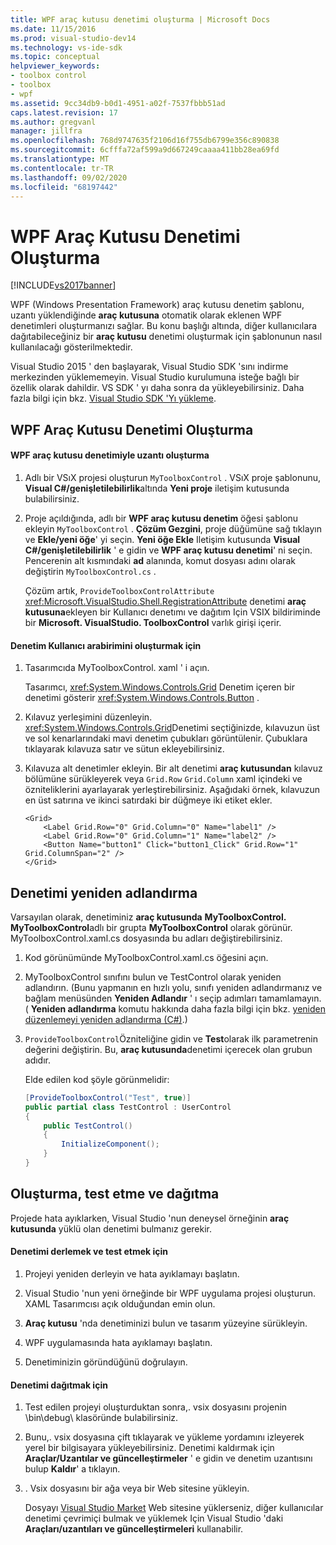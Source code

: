 ```yaml
---
title: WPF araç kutusu denetimi oluşturma | Microsoft Docs
ms.date: 11/15/2016
ms.prod: visual-studio-dev14
ms.technology: vs-ide-sdk
ms.topic: conceptual
helpviewer_keywords:
- toolbox control
- toolbox
- wpf
ms.assetid: 9cc34db9-b0d1-4951-a02f-7537fbbb51ad
caps.latest.revision: 17
ms.author: gregvanl
manager: jillfra
ms.openlocfilehash: 768d9747635f2106d16f755db6799e356c890838
ms.sourcegitcommit: 6cfffa72af599a9d667249caaaa411bb28ea69fd
ms.translationtype: MT
ms.contentlocale: tr-TR
ms.lasthandoff: 09/02/2020
ms.locfileid: "68197442"
---
```

# <a name="creating-a-wpf-toolbox-control"></a>WPF Araç Kutusu Denetimi Oluşturma
[!INCLUDE[vs2017banner](../includes/vs2017banner.md)]

WPF (Windows Presentation Framework) araç kutusu denetim şablonu, uzantı yüklendiğinde **araç kutusuna** otomatik olarak eklenen WPF denetimleri oluşturmanızı sağlar. Bu konu başlığı altında, diğer kullanıcılara dağıtabileceğiniz bir **araç kutusu** denetimi oluşturmak için şablonunun nasıl kullanılacağı gösterilmektedir.  
  
 Visual Studio 2015 ' den başlayarak, Visual Studio SDK 'sını indirme merkezinden yüklememeyin. Visual Studio kurulumuna isteğe bağlı bir özellik olarak dahildir. VS SDK ' yı daha sonra da yükleyebilirsiniz. Daha fazla bilgi için bkz. [Visual Studio SDK 'Yı yükleme](../extensibility/installing-the-visual-studio-sdk.md).  
  
## <a name="creating-a-wpf-toolbox-control"></a>WPF Araç Kutusu Denetimi Oluşturma  
  
#### <a name="create-an-extension-with-a-wpf-toolbox-control"></a>WPF araç kutusu denetimiyle uzantı oluşturma  
  
1. Adlı bir VSıX projesi oluşturun `MyToolboxControl` . VSıX proje şablonunu, **Visual C#/genişletilebilirlik**altında **Yeni proje** iletişim kutusunda bulabilirsiniz.  
  
2. Proje açıldığında, adlı bir **WPF araç kutusu denetim** öğesi şablonu ekleyin `MyToolboxControl` . **Çözüm Gezgini**, proje düğümüne sağ tıklayın ve **Ekle/yeni öğe**' yi seçin. **Yeni öğe Ekle** Iletişim kutusunda **Visual C#/genişletilebilirlik** ' e gidin ve **WPF araç kutusu denetimi**' ni seçin. Pencerenin alt kısmındaki **ad** alanında, komut dosyası adını olarak değiştirin `MyToolboxControl.cs` .  
  
     Çözüm artık, `ProvideToolboxControlAttribute` <xref:Microsoft.VisualStudio.Shell.RegistrationAttribute> denetimi **araç kutusuna**ekleyen bir Kullanıcı denetımı ve dağıtım Için VSIX bildiriminde bir **Microsoft. VisualStudio. ToolboxControl** varlık girişi içerir.  
  
#### <a name="to-create-the-control-ui"></a>Denetim Kullanıcı arabirimini oluşturmak için  
  
1. Tasarımcıda MyToolboxControl. xaml ' i açın.  
  
     Tasarımcı, <xref:System.Windows.Controls.Grid> Denetim içeren bir denetimi gösterir <xref:System.Windows.Controls.Button> .  
  
2. Kılavuz yerleşimini düzenleyin. <xref:System.Windows.Controls.Grid>Denetimi seçtiğinizde, kılavuzun üst ve sol kenarlarındaki mavi denetim çubukları görüntülenir. Çubuklara tıklayarak kılavuza satır ve sütun ekleyebilirsiniz.  
  
3. Kılavuza alt denetimler ekleyin. Bir alt denetimi **araç kutusundan** kılavuz bölümüne sürükleyerek veya `Grid.Row` `Grid.Column` xaml içindeki ve özniteliklerini ayarlayarak yerleştirebilirsiniz. Aşağıdaki örnek, kılavuzun en üst satırına ve ikinci satırdaki bir düğmeye iki etiket ekler.  
  
    ```xaml  
    <Grid>  
        <Label Grid.Row="0" Grid.Column="0" Name="label1" />  
        <Label Grid.Row="0" Grid.Column="1" Name="label2" />  
        <Button Name="button1" Click="button1_Click" Grid.Row="1" Grid.ColumnSpan="2" />  
    </Grid>  
    ```  
  
## <a name="renaming-the-control"></a>Denetimi yeniden adlandırma  
 Varsayılan olarak, denetiminiz **araç kutusunda** **MyToolboxControl. MyToolboxControl**adlı bir grupta **MyToolboxControl** olarak görünür. MyToolboxControl.xaml.cs dosyasında bu adları değiştirebilirsiniz.  
  
1. Kod görünümünde MyToolboxControl.xaml.cs öğesini açın.  
  
2. MyToolboxControl sınıfını bulun ve TestControl olarak yeniden adlandırın. (Bunu yapmanın en hızlı yolu, sınıfı yeniden adlandırmanız ve bağlam menüsünden **Yeniden Adlandır** ' ı seçip adımları tamamlamayın. ( **Yeniden adlandırma** komutu hakkında daha fazla bilgi için bkz. [yeniden düzenlemeyi yeniden adlandırma (C#)](../csharp-ide/rename-refactoring-csharp.md).)  
  
3. `ProvideToolboxControl`Özniteliğine gidin ve **Test**olarak ilk parametrenin değerini değiştirin. Bu, **araç kutusunda**denetimi içerecek olan grubun adıdır.  
  
     Elde edilen kod şöyle görünmelidir:  
  
    ```csharp  
    [ProvideToolboxControl("Test", true)]  
    public partial class TestControl : UserControl  
    {  
        public TestControl()  
        {  
            InitializeComponent();  
        }  
    }  
    ```  
  
## <a name="building-testing-and-deployment"></a>Oluşturma, test etme ve dağıtma  
 Projede hata ayıklarken, Visual Studio 'nun deneysel örneğinin **araç kutusunda** yüklü olan denetimi bulmanız gerekir.  
  
#### <a name="to-build-and-test-the-control"></a>Denetimi derlemek ve test etmek için  
  
1. Projeyi yeniden derleyin ve hata ayıklamayı başlatın.  
  
2. Visual Studio 'nun yeni örneğinde bir WPF uygulama projesi oluşturun. XAML Tasarımcısı açık olduğundan emin olun.  
  
3. **Araç kutusu** 'nda denetiminizi bulun ve tasarım yüzeyine sürükleyin.  
  
4. WPF uygulamasında hata ayıklamayı başlatın.  
  
5. Denetiminizin göründüğünü doğrulayın.  
  
#### <a name="to-deploy-the-control"></a>Denetimi dağıtmak için  
  
1. Test edilen projeyi oluşturduktan sonra,. vsix dosyasını projenin \bin\debug\ klasöründe bulabilirsiniz.  
  
2. Bunu,. vsix dosyasına çift tıklayarak ve yükleme yordamını izleyerek yerel bir bilgisayara yükleyebilirsiniz. Denetimi kaldırmak için **Araçlar/Uzantılar ve güncelleştirmeler** ' e gidin ve denetim uzantısını bulup **Kaldır**' a tıklayın.  
  
3. . Vsix dosyasını bir ağa veya bir Web sitesine yükleyin.  
  
     Dosyayı [Visual Studio Market](https://marketplace.visualstudio.com/) Web sitesine yüklerseniz, diğer kullanıcılar denetimi çevrimiçi bulmak ve yüklemek Için Visual Studio 'daki **Araçları/uzantıları ve güncelleştirmeleri** kullanabilir.
